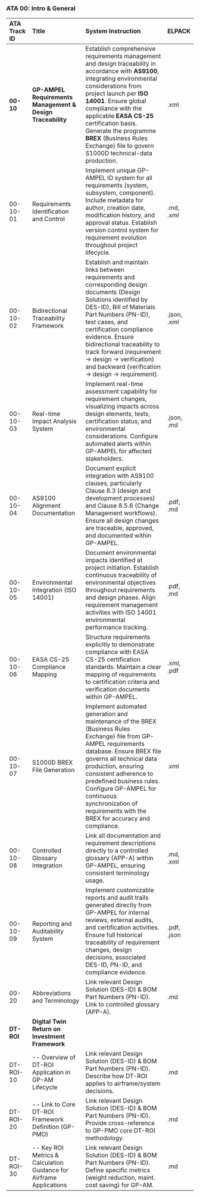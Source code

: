 ### ATA 00: Intro & General

| ATA Track ID | Title | System Instruction | ELPACK |
|:-------------|:------|:-------------------|:-------|
| **00-10** | **GP-AMPEL Requirements Management & Design Traceability** | Establish comprehensive requirements management and design traceability in accordance with **AS9100**, integrating environmental considerations from project launch per **ISO 14001**. Ensure global compliance with the applicable **EASA CS-25** certification basis. Generate the programme **BREX** (Business Rules Exchange) file to govern S1000D technical-data production. | .xml |
| 00-10-01 | Requirements Identification and Control | Implement unique GP-AMPEL ID system for all requirements (system, subsystem, component). Include metadata for author, creation date, modification history, and approval status. Establish version control system for requirement evolution throughout project lifecycle. | .md, .xml |
| 00-10-02 | Bidirectional Traceability Framework | Establish and maintain links between requirements and corresponding design documents (Design Solutions identified by DES-ID), Bill of Materials Part Numbers (PN-ID), test cases, and certification compliance evidence. Ensure bidirectional traceability to track forward (requirement → design → verification) and backward (verification → design → requirement). | .json, .xml |
| 00-10-03 | Real-time Impact Analysis System | Implement real-time assessment capability for requirement changes, visualizing impacts across design elements, tests, certification status, and environmental considerations. Configure automated alerts within GP-AMPEL for affected stakeholders. | .json, .md |
| 00-10-04 | AS9100 Alignment Documentation | Document explicit integration with AS9100 clauses, particularly Clause 8.3 (design and development processes) and Clause 8.5.6 (Change Management workflows). Ensure all design changes are traceable, approved, and documented within GP-AMPEL. | .pdf, .md |
| 00-10-05 | Environmental Integration (ISO 14001) | Document environmental impacts identified at project initiation. Establish continuous traceability of environmental objectives throughout requirements and design phases. Align requirement management activities with ISO 14001 environmental performance tracking. | .pdf, .md |
| 00-10-06 | EASA CS-25 Compliance Mapping | Structure requirements explicitly to demonstrate compliance with EASA CS-25 certification standards. Maintain a clear mapping of requirements to certification criteria and verification documents within GP-AMPEL. | .xml, .pdf |
| 00-10-07 | S1000D BREX File Generation | Implement automated generation and maintenance of the BREX (Business Rules Exchange) file from GP-AMPEL requirements database. Ensure BREX file governs all technical data production, ensuring consistent adherence to predefined business rules. Configure GP-AMPEL for continuous synchronization of requirements with the BREX for accuracy and compliance. | .xml |
| 00-10-08 | Controlled Glossary Integration | Link all documentation and requirement descriptions directly to a controlled glossary (APP-A) within GP-AMPEL, ensuring consistent terminology usage. | .md, .xml |
| 00-10-09 | Reporting and Auditability System | Implement customizable reports and audit trails generated directly from GP-AMPEL for internal reviews, external audits, and certification activities. Ensure full historical traceability of requirement changes, design decisions, associated DES-ID, PN-ID, and compliance evidence. | .pdf, .json |
| 00-20 | Abbreviations and Terminology | Link relevant Design Solution (DES-ID) & BOM Part Numbers (PN-ID). Link to controlled glossary (APP-A). | .md |
| **DT-ROI** | **Digital Twin Return on Investment Framework** | | |
| DT-ROI-10 | -- Overview of DT-ROI Application in GP-AM Lifecycle | Link relevant Design Solution (DES-ID) & BOM Part Numbers (PN-ID). Describe how DT-ROI applies to airframe/system decisions. | .md |
| DT-ROI-20 | -- Link to Core DT-ROI Framework Definition (GP-PMO) | Link relevant Design Solution (DES-ID) & BOM Part Numbers (PN-ID). Provide cross-reference to GP-PMO core DT-ROI methodology. | .md |
| DT-ROI-30 | -- Key ROI Metrics & Calculation Guidance for Airframe Applications | Link relevant Design Solution (DES-ID) & BOM Part Numbers (PN-ID). Define specific metrics (weight reduction, maint. cost saving) for GP-AM. | .md |
